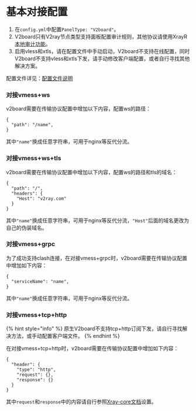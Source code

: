 # 基本对接配置

1. 在`config.yml`中配置`PanelType: "V2board"`。
2. V2board只有V2ray节点类型支持面板配置审计规则，其他协议请使用XrayR[本地审计功能](../gong-neng-shuo-ming/rule.md)。
3. 启用vless和xtls，请在配置文件中手动启动，V2board不支持在线配置，同时V2board不支持vless和xtls下发，请手动修改客户端配置，或者自行寻找其他解决方案。

配置文件详见：[配置文件说明](../xrayr-pei-zhi-wen-jian-shuo-ming/config.md)

### 对接vmess+ws
v2board需要在传输协议配置中增加以下内容，配置ws的路径：
```
{
  "path": "/name",
}
```
其中`"name"`换成任意字符串，可用于nginx等反代分流。

### 对接vmess+ws+tls
v2board需要在传输协议配置中增加以下内容，配置ws的路径和tls的域名：
```
{
  "path": "/",
  "headers": {
    "Host": "v2ray.com"
  }
}
```
其中`"name"`换成任意字符串，可用于nginx等反代分流，`"Host"`后面的域名更改为自己的伪装域名。

### 对接vmess+grpc

为了成功支持clash连接，在对接vmess+grpc时，v2board需要在传输协议配置中增加如下内容：

```text
{
  "serviceName": "name",
}
```

其中`"name"`换成任意字符串，可用于nginx等反代分流。

### 对接vmess+tcp+http

{% hint style="info" %}
原生V2board不支持tcp+http订阅下发，请自行寻找解决方法，或手动配置客户端文件。
{% endhint %}

在对接vmess+tcp+http时，v2board需要在传输协议配置中增加如下内容：

```text
{
  "header": {
    "type": "http",
    "request": {},
    "response": {}
  }
}
```

其中`request`和`response`中的内容请自行参照[Xray-core文档](https://xtls.github.io/config/transports/tcp.html#httpheaderobject)设置。

